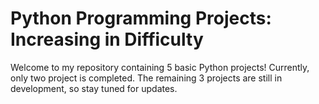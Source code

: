 # Python Programming Projects: Increasing in Difficulty

Welcome to my repository containing 5 basic Python projects! Currently, only two project is completed. The remaining 3 projects are still in development, so stay tuned for updates.
